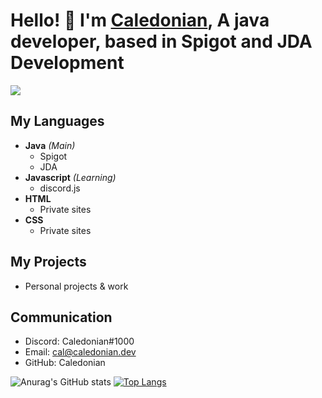 # Hello! 👋 I'm [Caledonian](https://www.caledonian.xyz/ "My Site"), A java developer, based in Spigot and JDA Development

![](https://komarev.com/ghpvc/?username=CaledonianEH)

## My Languages
- **Java** *(Main)*
  - Spigot
  - JDA
- **Javascript** *(Learning)*
  - discord.js
- **HTML**
  - Private sites
- **CSS**
  - Private sites

## My Projects
- Personal projects & work

## Communication
- Discord: Caledonian#1000
- Email: cal@caledonian.dev
- GitHub: Caledonian

![Anurag's GitHub stats](https://github-readme-stats.vercel.app/api?username=CaledonianEH&show_icons=true&theme=dark)
[![Top Langs](https://github-readme-stats.vercel.app/api/top-langs/?username=CaledonianEH&layout=compact&theme=dark)](https://github.com/CaledonianEH/github-readme-stats)
